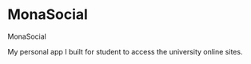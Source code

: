 # MonaSocial
MonaSocial

My personal app I built for student to access the university online sites.
